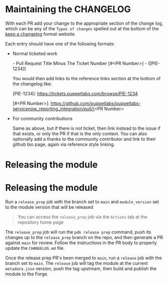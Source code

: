 # Maintaining the CHANGELOG

With each PR add your change to the appropriate section of the change log, which can be any of the `Types of changes` spelled out at the bottom of the [keep a changelog] format website.

Each entry should have one of the following formats:

- Normal ticketed work

  \- Pull Request Title Minus The Ticket Number \[#\<PR Number\>\] - \(\[PIE-1234\]\)

  You would then add links to the reference links section at the bottom of the changelog like:

  \[PIE-1234\]: https://tickets.puppetlabs.com/browse/PIE-1234

  \[#\<PR Number\>\]: https://github.com/puppetlabs/puppetlabs-servicenow_reporting_integration/pull/\<PR Number\>

- For community contributions

  Same as above, but if there is not ticket, then link instead to the issue if that exists, or only the PR if that is the only context. You can also optionally add a thanks to the community contributor and link to their github bio page, again via reference style linking.

# Releasing the module

# Releasing the module

Run a `release_prep` job with the branch set to `main` and `module_version` set to the module version that will be released

> You can access the `release_prep` job via the `Actions` tab at the repository home page

The `release_prep` job will run the `pdk release prep` command, push its changes up to the `release_prep` branch on the repo, and then generate a PR against `main` for review. Follow the instructions in the PR body to properly update the `CHANGELOG.md` file.

Once the release prep PR's been merged to `main`, run a `release` job with the branch set to `main`. The `release` job will tag the module at the current `metadata.json` version, push the tag upstream, then build and publish the module to the Forge.

<!-- Reference Links Section -->

[keep a changelog]: https://keepachangelog.com/en/1.0.0/
